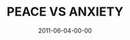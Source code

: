 ---
layout: message
category: message
series: "The Guide"
title: "PEACE VS ANXIETY"
date: 2011-06-04-00-00
message_id: 676
sc-permalink-url: "http://soundcloud.com/crdschurch/peace-vs-anxiety"
audio: "http://s3.amazonaws.com/crossroads-media/messages/audio/theguide03.mp3"
audio-duration: "45:11"
program: "http://s3.amazonaws.com/crossroads-media/documents/06_04-05_11Program.pdf"
description: "Brian Tome talks about how the Guide can steer us out of fear and into peace."
video: "http://s3.amazonaws.com/crossroads-media/messages/video/theguide03.mp4"
video-duration: "45:16"
yt-video-id: "_7T8JdY719o"
video-image: "http://s3.amazonaws.com/crossroads-media/images/theguide03_still.jpg"
tag: 
 - tome
 - holy-spirit
 - guide
 - fear
 - anxiety
 - peace
 - program
explicit: false
---